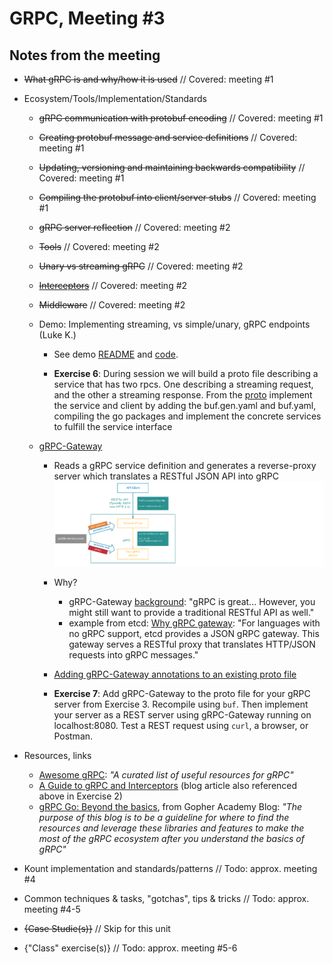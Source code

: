 # GRPC, Meeting #3

## Notes from the meeting

* ~~What gRPC is and why/how it is used~~ // Covered: meeting #1

* Ecosystem/Tools/Implementation/Standards

  * ~~gRPC communication with protobuf encoding~~ // Covered: meeting #1

  * ~~Creating protobuf message and service definitions~~ // Covered: meeting #1

  * ~~Updating, versioning and maintaining backwards compatibility~~ // Covered: meeting #1

  * ~~Compiling the protobuf into client/server stubs~~ // Covered: meeting #1

  * ~~gRPC server reflection~~ // Covered: meeting #2

  * ~~Tools~~ // Covered: meeting #2

  * ~~Unary vs streaming gRPC~~ // Covered: meeting #2

  * ~~[Interceptors](https://blog.dsb.dev/posts/creating-grpc-interceptors-in-go/)~~ // Covered: meeting #2

  * ~~Middleware~~ // Covered: meeting #2

  * Demo: Implementing streaming, vs simple/unary, gRPC endpoints (Luke K.)
    * See demo [README](https://github.com/itt-learning-groups/grpc_streaming_demo/blob/main/README.md) and [code](https://github.com/itt-learning-groups/grpc_streaming_demo).

    * **Exercise 6**: During session we will build a proto file describing a service that has two rpcs. One describing a streaming request, and the other a streaming response. From the [proto](https://github.com/itt-learning-groups/grpc_streaming_exercise) implement the service and client by adding the buf.gen.yaml and buf.yaml, compiling the go packages and implement the concrete services to fulfill the service interface

  * [gRPC-Gateway](https://grpc-ecosystem.github.io/grpc-gateway/docs/tutorials/introduction/)
    * Reads a gRPC service definition and generates a reverse-proxy server which translates a RESTful JSON API into gRPC
    !["016"](img/016.png "016")
    * Why?
      * gRPC-Gateway [background](https://grpc-ecosystem.github.io/grpc-gateway/docs/overview/background/): "gRPC is great... However, you might still want to provide a traditional RESTful API as well."
      * example from etcd: [Why gRPC gateway](https://etcd.io/docs/v3.4/dev-guide/api_grpc_gateway/): "For languages with no gRPC support, etcd provides a JSON gRPC gateway. This gateway serves a RESTful proxy that translates HTTP/JSON requests into gRPC messages."
    * [Adding gRPC-Gateway annotations to an existing proto file](https://grpc-ecosystem.github.io/grpc-gateway/docs/tutorials/adding_annotations/)

    * **Exercise 7**: Add gRPC-Gateway to the proto file for your gRPC server from Exercise 3. Recompile using `buf`. Then implement your server as a REST server using gRPC-Gateway running on localhost:8080. Test a REST request using `curl`, a browser, or Postman.

* Resources, links
  
  * [Awesome gRPC](https://github.com/grpc-ecosystem/awesome-grpc): *"A curated list of useful resources for gRPC"*
  * [A Guide to gRPC and Interceptors](https://edgehog.blog/a-guide-to-grpc-and-interceptors-265c306d3773) (blog article also referenced above in Exercise 2)
  * [gRPC Go: Beyond the basics](https://blog.gopheracademy.com/advent-2017/go-grpc-beyond-basics/), from Gopher Academy Blog: *"The purpose of this blog is to be a guideline for where to find the resources and leverage these libraries and features to make the most of the gRPC ecosystem after you understand the basics of gRPC"*

* Kount implementation and standards/patterns // Todo: approx. meeting #4

* Common techniques & tasks, "gotchas", tips & tricks // Todo: approx. meeting #4-5

* ~~{Case Studie(s)}~~ // Skip for this unit

* {"Class" exercise(s)} // Todo: approx. meeting #5-6
